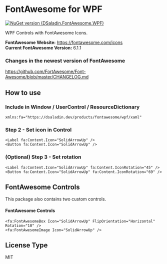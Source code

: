 # FontAwesome for WPF
[![NuGet version (DSaladin.FontAwesome.WPF)](https://img.shields.io/nuget/v/DSaladin.FontAwesome.WPF.svg?style=flat-square)](https://www.nuget.org/packages/DSaladin.FontAwesome.WPF/)  

WPF Controls with FontAwesome Icons.

**FontAwesome Website:** https://fontawesome.com/icons  
**Current FontAwesome Version:** 6.1.1

### Changes in the newest version of FontAwesome
https://github.com/FortAwesome/Font-Awesome/blob/master/CHANGELOG.md

## How to use
### Include in Window / UserControl / ResourceDictionary
```
xmlns:fa="https://dsaladin.dev/products/fontawesome/wpf/xaml"
```

### Step 2 - Set icon in Control
```
<Label fa:Content.Icon="SolidArrowUp" />
<Button fa:Content.Icon="SolidArrowUp" />
```

### (Optional) Step 3 - Set rotation
```
<Label fa:Content.Icon="SolidArrowUp" fa:Content.IconRotation="45" />
<Button fa:Content.Icon="SolidArrowUp" fa:Content.IconRotation="69" />
```

## FontAwesome Controls
This package also contains two custom controls.
#### FontAwesome Controls
```
<fa:FontAwesomeBox Icon="SolidArrowUp" FlipOrientation="Horizontal" Rotation="10" />
<fa:FontAwesomeImage Icon="SolidArrowUp" />
```

## License Type
MIT
